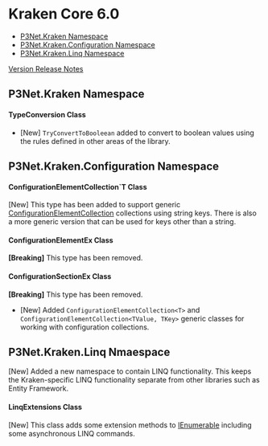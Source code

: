 # Kraken Core 6.0

- [P3Net.Kraken Namespace](#p3net-kraken-namespace)
- [P3Net.Kraken.Configuration Namespace](#p3net-kraken-configuration-namespace)
- [P3Net.Kraken.Linq Namespace](#p3net-kraken-linq-namespace)

[Version Release Notes](readme.md)

## P3Net.Kraken Namespace

#### TypeConversion Class

- [New] `TryConvertToBooleean` added to convert to boolean values using the rules defined in other areas of the library.

## P3Net.Kraken.Configuration Namespace

#### ConfigurationElementCollection`T Class

[New] This type has been added to support generic [ConfigurationElementCollection](https://docs.microsoft.com/en-us/dotnet/api/system.configuration.configurationelementcollection) collections using string keys. There is also a more generic version that can be used for keys other than a string.

#### ConfigurationElementEx Class

**[Breaking]** This type has been removed.

#### ConfigurationSectionEx Class

**[Breaking]** This type has been removed.

- [New] Added `ConfigurationElementCollection<T>` and `ConfigurationElementCollection<TValue, TKey>` generic classes for working with configuration collections.

## P3Net.Kraken.Linq Nmaespace

[New] Added a new namespace to contain LINQ functionality. This keeps the Kraken-specific LINQ functionality separate from other libraries such as Entity Framework.

#### LinqExtensions Class

[New] This class adds some extension methods to [IEnumerable](https://docs.microsoft.com/en-us/dotnet/api/system.collections.generic.ienumerable-1) including some asynchronous LINQ commands.
